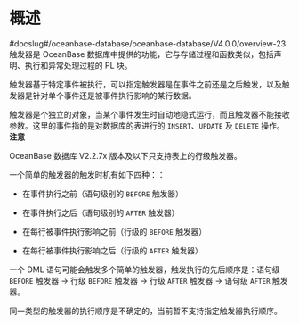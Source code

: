 概述 
=======================
#docslug#/oceanbase-database/oceanbase-database/V4.0.0/overview-23
触发器是 OceanBase 数据库中提供的功能，它与存储过程和函数类似，包括声明、执行和异常处理过程的 PL 块。

触发器基于特定事件被执行，可以指定触发器是在事件之前还是之后触发，以及触发器是针对单个事件还是被事件执行影响的某行数据。

触发器是个独立的对象，当某个事件发生时自动地隐式运行，而且触发器不能接收参数。这里的事件指的是对数据库的表进行的 `INSERT`、`UPDATE` 及 `DELETE` 操作。
**注意**



OceanBase 数据库 V2.2.7x 版本及以下只支持表上的行级触发器。

一个简单的触发器的触发时机有如下四种：：

* 在事件执行之前（语句级别的 `BEFORE` 触发器）

  

* 在事件执行之后（语句级别的 `AFTER` 触发器）

  

* 在每行被事件执行影响之前（行级的 `BEFORE` 触发器）

  

* 在每行被事件执行影响之后（行级的 `AFTER` 触发器）

  




一个 DML 语句可能会触发多个简单的触发器，触发执行的先后顺序是：语句级 `BEFORE` 触发器 -\> 行级 `BEFORE` 触发器 -\> 行级 `AFTER` 触发器 -\> 语句级 `AFTER` 触发器。

同一类型的触发器的执行顺序是不确定的，当前暂不支持指定触发器执行顺序。
